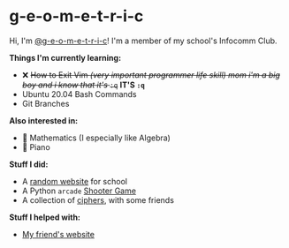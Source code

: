 # g-e-o-m-e-t-r-i-c
Hi, I'm [@g-e-o-m-e-t-r-i-c](https://github.com/g-e-o-m-e-t-r-i-c/g-e-o-m-e-t-r-i-c)! I'm a member of my school's Infocomm Club.

__Things I'm currently learning:__
- ❌ ~~How to Exit Vim *(very important programmer life skill)* _mom i'm a big boy and i know that it's_ `:q`~~ **IT'S `:q`**
- Ubuntu 20.04 Bash Commands
- Git Branches


__Also interested in:__
- 🧮 Mathematics (I especially like Algebra)
- 🎹 Piano

__Stuff I did:__
- A [random website](https://github.com/g-e-o-m-e-t-r-i-c/final-web-project) for school
- A Python `arcade` [Shooter Game](https://github.com/g-e-o-m-e-t-r-i-c/shooter-game)
- A collection of [ciphers](https://github.com/g-e-o-m-e-t-r-i-c/ciphers), with some friends

__Stuff I helped with:__
- [My friend's website](https://github.com/felixaniverseesaw/fass)
